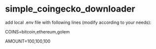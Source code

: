 # simple_coingecko_downloader

add local .env file with following lines (modify according to your needs):


COINS=bitcoin,ethereum,golem

AMOUNT=100,100,100



